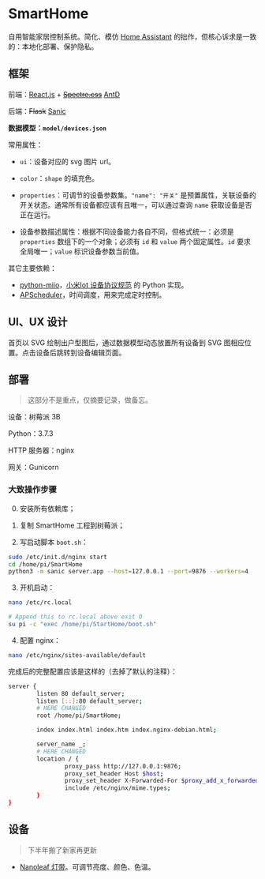 # SmartHome

自用智能家居控制系统。简化、模仿 [Home Assistant](https://www.home-assistant.io/) 的拙作，但核心诉求是一致的：本地化部署、保护隐私。

## 框架

前端：[React.js](https://reactjs.org/) + ~~[Spectre.css](https://picturepan2.github.io/spectre/)~~ [AntD](https://ant.design/components/overview-cn/)

后端：~~Flask~~ [Sanic](https://sanicframework.org/en/)

**数据模型：`model/devices.json`**

常用属性：

+ `ui`：设备对应的 svg 图片 url。

+ `color`：`shape` 的填充色。

+ `properties`：可调节的设备参数集。`"name": "开关"` 是预置属性，关联设备的开关状态。通常所有设备都应该有且唯一，可以通过查询 `name` 获取设备是否正在运行。

+ 设备参数描述属性：根据不同设备能力各自不同，但格式统一：必须是 `properties` 数组下的一个对象；必须有 `id` 和 `value` 两个固定属性。`id` 要求全局唯一；`value` 标识设备参数当前值。

其它主要依赖：

+ [python-miio](https://pypi.org/project/python-miio/)，[小米Iot 设备协议规范](https://iot.mi.com/new/doc/design/spec/overall) 的 Python 实现。
+ [APScheduler](https://github.com/agronholm/apscheduler)，时间调度，用来完成定时控制。

## UI、UX 设计

首页以 SVG 绘制出户型图后，通过数据模型动态放置所有设备到 SVG 图相应位置。点击设备后跳转到设备编辑页面。

## 部署

> 这部分不是重点，仅摘要记录，做备忘。

设备：树莓派 3B

Python：3.7.3

HTTP 服务器：nginx

网关：Gunicorn

### 大致操作步骤

0. 安装所有依赖库；

1. 复制 SmartHome 工程到树莓派；

2. 写启动脚本 `boot.sh`：

```bash
sudo /etc/init.d/nginx start
cd /home/pi/SmartHome
python3 -m sanic server.app --host=127.0.0.1 --port=9876 --workers=4
```

3. 开机启动：
```bash
nano /etc/rc.local

# Append this to rc.local above exit 0
su pi -c "exec /home/pi/StartHome/boot.sh"
```

4. 配置 nginx：
```bash
nano /etc/nginx/sites-available/default
```

完成后的完整配置应该是这样的（去掉了默认的注释）：

```bash
server {
        listen 80 default_server;
        listen [::]:80 default_server;
        # HERE CHANGED
        root /home/pi/SmartHome;

        index index.html index.htm index.nginx-debian.html;

        server_name _;
        # HERE CHANGED
        location / {
                proxy_pass http://127.0.0.1:9876;
                proxy_set_header Host $host;
                proxy_set_header X-Forwarded-For $proxy_add_x_forwarded_for;
                include /etc/nginx/mime.types;
        }
}
```

## 设备

> 下半年搬了新家再更新

+ [Nanoleaf 灯带](https://detail.tmall.com/item.htm?spm=a1z10.5-b-s.w4011-23338211014.47.443055f28ALXh9&id=633986326481&rn=ad8c40aabbb71b7c7dce05c0a2c54c59&abbucket=12&sku_properties=13381687:10122;122276201:10122)。可调节亮度、颜色、色温。